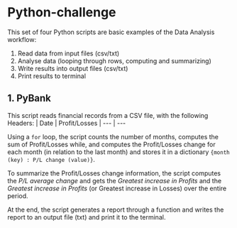 # Python-challenge
This set of four Python scripts are basic examples of the Data Analysis workflow:
1) Read data from input files (csv/txt)
2) Analyse data (looping through rows, computing and summarizing)
3) Write results into output files (csv/txt)
4) Print results to terminal

## 1. PyBank
This script reads financial records from a CSV file, with the following Headers:
| Date | Profit/Losses
| --- | --- 

Using a `for` loop, the script counts the number of months, computes the sum of Profit/Losses while, and computes the Profit/Losses change for each month (in relation to the last month) and stores it in a dictionary `{month (key) : P/L change (value)}`.

To summarize the Profit/Losses change information, the script computes the *P/L average change* and gets the *Greatest increase in Profits* and the *Greatest increase in Profits* (or Greatest increase in Losses) over the entire period.

At the end, the script generates a report through a function and writes the report to an output file (txt) and print it to the terminal.







